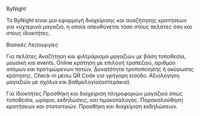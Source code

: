 ByNight

Το ByNight είναι μια εφαρμογή διαχείρισης και αναζήτησης κρατήσεων για νυχτερινά μαγαζιά, η οποία απευθύνεται τόσο στους πελάτες όσο και στους ιδιοκτήτες.

Βασικές Λειτουργίες

Για πελάτες
Αναζήτηση και φιλτράρισμα μαγαζιών με βάση τοποθεσία, μουσική και events.
Online κράτηση με επιλογή τραπεζιού, αριθμού ατόμων και προτιμώμενων ποτών.
Δυνατότητα τροποποίησης ή ακύρωσης κράτησης.
Check-in μέσω QR Code για γρήγορη είσοδο.
Αξιολόγηση μαγαζιών με σχόλια και βαθμολογία(αστεράκια).

Για Ιδιοκτήτες
Προσθήκη και διαχείριση πληροφοριών μαγαζιού όπως τοποθεσία, ωράριο, εκδηλώσεις, και τιμοκατάλογος.
Παρακολούθηση κρατήσεων και στατιστικών.
Προσθήκη και διαχείριση εκδηλώσεων.
